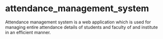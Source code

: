 # attendance_management_system
Attendance management system is a web application which is used for managing entire attendance details of students and faculty of and institute in an efficient manner.
